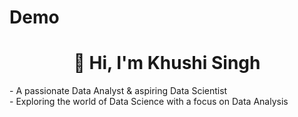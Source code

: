 # Demo
<h1 align="center">👋 Hi, I'm Khushi Singh</h1>
- A passionate Data Analyst & aspiring Data Scientist <br>
- Exploring the world of Data Science with a focus on Data Analysis


